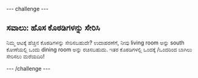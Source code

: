 --- challenge ---

## ಸವಾಲು: ಹೊಸ ಕೊಠಡಿಗಳನ್ನು ಸೇರಿಸಿ

ನಿಮ್ಮ ಆಟಕ್ಕೆ ಹೆಚ್ಚಿನ ಕೊಠಡಿಗಳನ್ನು ಸೇರಿಸಬಹುದೇ? ಉದಾಹರಣೆಗೆ, ನೀವು living room ಅನ್ನು south ಕೋಣೆಯಲ್ಲಿ ಒಂದು dining room ಅನ್ನು ರಚಿಸಬಹುದು. ಇತರ ಕೊಠಡಿಗಳಲ್ಲಿ ಒಂದಕ್ಕೆ /ಒಂದರಿಂದ ಬಾಗಿಲು ಸೇರಿಸಲು ಮರೆಯದಿರಿ!

--- /challenge ---